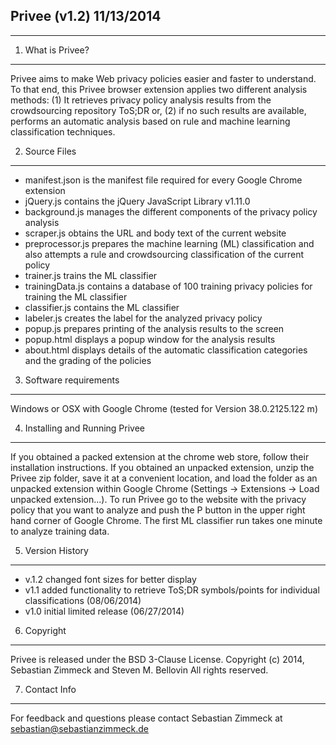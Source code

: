 Privee (v1.2) 11/13/2014
------------------------
------------------------

1. What is Privee?
------------------

Privee aims to make Web privacy policies easier and faster to understand. To that end, this Privee browser extension applies two different analysis methods: (1) It retrieves privacy policy analysis results from the crowdsourcing repository ToS;DR or, (2) if no such results are available, performs an automatic analysis based on rule and machine learning classification techniques.

2. Source Files
---------------

- manifest.json is the manifest file required for every Google Chrome extension
- jQuery.js contains the jQuery JavaScript Library v1.11.0
- background.js manages the different components of the privacy policy analysis
- scraper.js obtains the URL and body text of the current website
- preprocessor.js prepares the machine learning (ML) classification and also attempts a rule and crowdsourcing classification of the current policy
- trainer.js trains the ML classifier
- trainingData.js contains a database of 100 training privacy policies for training the ML classifier
- classifier.js contains the ML classifier
- labeler.js creates the label for the analyzed privacy policy
- popup.js prepares printing of the analysis results to the screen
- popup.html displays a popup window for the analysis results
- about.html displays details of the automatic classification categories and the grading of the policies

3. Software requirements
------------------------

Windows or OSX with Google Chrome (tested for Version 38.0.2125.122 m)

4. Installing and Running Privee
--------------------------------

If you obtained a packed extension at the chrome web store, follow their installation instructions. If you obtained an unpacked extension, unzip the Privee zip folder, save it at a convenient location, and load the folder as an unpacked extension within Google Chrome (Settings -> Extensions -> Load unpacked extension...). To run Privee go to the website with the privacy policy that you want to analyze and push the P button in the upper right hand corner of Google Chrome. The first ML classifier run takes one minute to analyze training data.

5. Version History
------------------

- v.1.2 changed font sizes for better display
- v1.1 added functionality to retrieve ToS;DR symbols/points for individual classifications (08/06/2014)
- v1.0 initial limited release (06/27/2014)

6. Copyright
------------

Privee is released under the BSD 3-Clause License.
Copyright (c) 2014, Sebastian Zimmeck and Steven M. Bellovin
All rights reserved.

7. Contact Info
---------------

For feedback and questions please contact Sebastian Zimmeck at sebastian@sebastianzimmeck.de